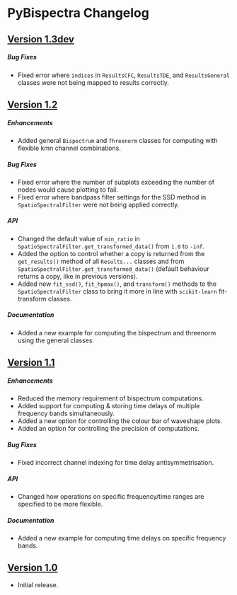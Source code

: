 # PyBispectra Changelog

## [Version 1.3dev](https://pybispectra.readthedocs.io/en/main/)

##### Bug Fixes
- Fixed error where `indices` in `ResultsCFC`, `ResultsTDE`, and `ResultsGeneral` classes were not being mapped to results correctly.

## [Version 1.2](https://pybispectra.readthedocs.io/en/1.2.1/)

##### Enhancements
- Added general `Bispectrum` and `Threenorm` classes for computing with flexible kmn channel combinations.

##### Bug Fixes
- Fixed error where the number of subplots exceeding the number of nodes would cause plotting to fail.
- Fixed error where bandpass filter settings for the SSD method in `SpatioSpectralFilter` were not being applied correctly.

##### API
- Changed the default value of `min_ratio` in `SpatioSpectralFilter.get_transformed_data()` from `1.0` to `-inf`.
- Added the option to control whether a copy is returned from the `get_results()` method of all `Results...` classes and from `SpatioSpectralFilter.get_transformed_data()` (default behaviour returns a copy, like in previous versions).
- Added new `fit_ssd()`, `fit_hpmax()`, and `transform()` methods to the `SpatioSpectralFilter` class to bring it more in line with `scikit-learn` fit-transform classes.

##### Documentation
- Added a new example for computing the bispectrum and threenorm using the general classes.

## [Version 1.1](https://pybispectra.readthedocs.io/en/1.1.0/)

##### Enhancements
- Reduced the memory requirement of bispectrum computations.
- Added support for computing & storing time delays of multiple frequency bands simultaneously.
- Added a new option for controlling the colour bar of waveshape plots.
- Added an option for controlling the precision of computations.

##### Bug Fixes
- Fixed incorrect channel indexing for time delay antisymmetrisation.

##### API
- Changed how operations on specific frequency/time ranges are specified to be more flexible.

##### Documentation
- Added a new example for computing time delays on specific frequency bands.


## [Version 1.0](https://pybispectra.readthedocs.io/en/1.0.0/)

- Initial release.